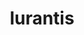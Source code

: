 ---
id: 754
title: lurantis
types: [grass]
image: https://raw.githubusercontent.com/PokeAPI/sprites/master/sprites/pokemon/754.png
---
